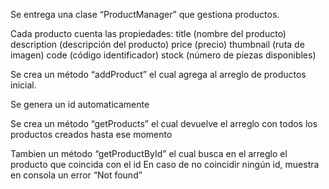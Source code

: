 
Se entrega una clase “ProductManager” que gestiona productos.

Cada producto cuenta las propiedades:
title (nombre del producto)
description (descripción del producto)
price (precio)
thumbnail (ruta de imagen)
code (código identificador)
stock (número de piezas disponibles)

Se crea un método “addProduct” el cual agrega al arreglo de productos inicial.

Se genera un id automaticamente

Se crea un método “getProducts” el cual devuelve el arreglo con todos los productos creados hasta ese momento

Tambien un método “getProductById” el cual busca en el arreglo el producto que coincida con el id
En caso de no coincidir ningún id, muestra en consola un error “Not found”
